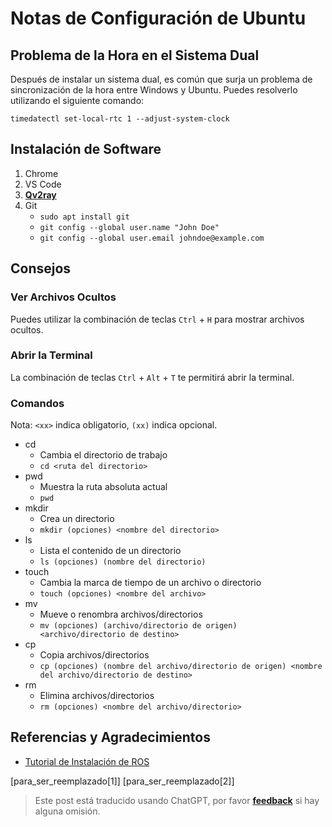 # Notas de Configuración de Ubuntu

## Problema de la Hora en el Sistema Dual

Después de instalar un sistema dual, es común que surja un problema de sincronización de la hora entre Windows y Ubuntu. Puedes resolverlo utilizando el siguiente comando:

```shell
timedatectl set-local-rtc 1 --adjust-system-clock
```

## Instalación de Software

1. Chrome
2. VS Code
3. [**Qv2ray**](https://qv2ray.net/)
4. Git
   - `sudo apt install git`
   - `git config --global user.name "John Doe"`
   - `git config --global user.email johndoe@example.com`

## Consejos

### Ver Archivos Ocultos

Puedes utilizar la combinación de teclas `Ctrl` + `H` para mostrar archivos ocultos.

### Abrir la Terminal

La combinación de teclas `Ctrl` + `Alt` + `T` te permitirá abrir la terminal.

### Comandos

Nota: `<xx>` indica obligatorio, `(xx)` indica opcional.

- cd
  - Cambia el directorio de trabajo
  - `cd <ruta del directorio>`
- pwd
  - Muestra la ruta absoluta actual
  - `pwd`
- mkdir
  - Crea un directorio
  - `mkdir (opciones) <nombre del directorio>`
- ls
  - Lista el contenido de un directorio
  - `ls (opciones) (nombre del directorio)`
- touch
  - Cambia la marca de tiempo de un archivo o directorio
  - `touch (opciones) <nombre del archivo>`
- mv
  - Mueve o renombra archivos/directorios
  - `mv (opciones) (archivo/directorio de origen) <archivo/directorio de destino>`
- cp
  - Copia archivos/directorios
  - `cp (opciones) (nombre del archivo/directorio de origen) <nombre del archivo/directorio de destino>`
- rm
  - Elimina archivos/directorios
  - `rm (opciones) <nombre del archivo/directorio>`

## Referencias y Agradecimientos

- [Tutorial de Instalación de ROS](https://mp.weixin.qq.com/s?__biz=MzU4Mzc1NDA5Mw==&mid=2247486645&idx=1&sn=8ba442af57060b4d608d4c24d4307921&chksm=fda504b7cad28da11a2dd782b60dce466d53ad8e260f161b1e47f24423cc1e9f9aabc486c7f3&mpshare=1&scene=1&srcid=1125YhpxcX5as5se6rsek2IS&sharer_sharetime=1606233866320&sharer_shareid=57baeb2b96d0cff9b17ac2c15b36602b&key=a402d93e91746f46ae3228f3f1014e2c74a235c331168642475573a82dabce23902b3593a2a240439e9e37cd9b2ceaeab2b3b2130d952ee61260b30c6cad24ab3f1907dd57abfae9934d0c9487ddc4364b41261c6fb7277d94de784fa9718f9f60712a15b25f505ab7105346330f16f4b659970a5143e8aa882da96dc76c0100&ascene=1&uin=MTk5MDUwOTA0Mg%3D%3D&devicetype=Windows+10+x64&version=6300002f&lang=zh_CN&exportkey=A0ZOktA1B68GOdT4vmLQPxA%3D&pass_ticket=b2tffRx7FG4vxDxfZxW7b9rGQf%2FK8YGbZtslM9VWUgnItoiwUPJYOD8ciwJbwx%2BC&wx_header=0)

[para_ser_reemplazado[1]]
[para_ser_reemplazado[2]]

> Este post está traducido usando ChatGPT, por favor [**feedback**](https://github.com/linyuxuanlin/Wiki_MkDocs/issues/new) si hay alguna omisión.